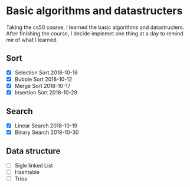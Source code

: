 # Basic algorithms and datastructers

Taking the cs50 course, I learned the basic algorithms and datastructers. After finishing the course, I decide implemet one thing at a day to remind me of what I learned.

## Sort

- [x] Selection Sort 2018-10-16
- [x] Bubble Sort 2018-10-12
- [x] Merge Sort 2018-10-17
- [x] Insertion Sort 2018-10-29

## Search

- [x] Linear Search 2018-10-19
- [x] Binary Search 2018-10-30

## Data structure

- [ ] Sigle linked List
- [ ] Hashtable
- [ ] Tries
